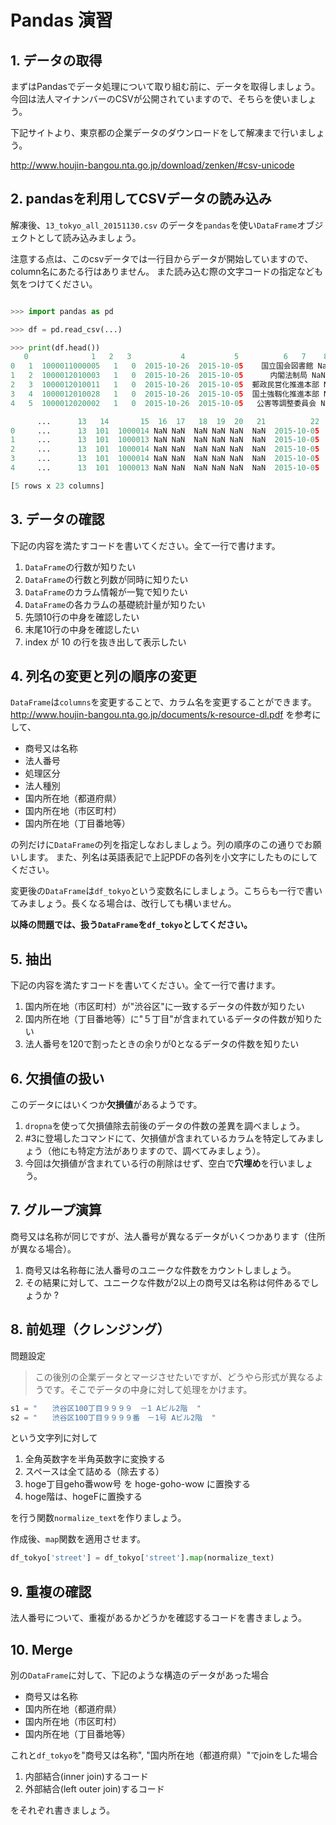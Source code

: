 # Pandas 演習

## 1. データの取得

まずはPandasでデータ処理について取り組む前に、データを取得しましょう。
今回は法人マイナンバーのCSVが公開されていますので、そちらを使いましょう。

下記サイトより、東京都の企業データのダウンロードをして解凍まで行いましょう。

http://www.houjin-bangou.nta.go.jp/download/zenken/#csv-unicode


## 2. pandasを利用してCSVデータの読み込み

解凍後、`13_tokyo_all_20151130.csv` のデータを`pandas`を使い`DataFrame`オブジェクトとして読み込みましょう。

注意する点は、このcsvデータでは一行目からデータが開始していますので、column名にあたる行はありません。
また読み込む際の文字コードの指定なども気をつけてください。

```python

>>> import pandas as pd

>>> df = pd.read_csv(...)

>>> print(df.head())
   0              1   2   3           4           5          6   7    8    9   \
0   1  1000011000005   1   0  2015-10-26  2015-10-05    国立国会図書館 NaN  101  東京都   
1   2  1000012010003   1   0  2015-10-26  2015-10-05      内閣法制局 NaN  101  東京都   
2   3  1000012010011   1   0  2015-10-26  2015-10-05  郵政民営化推進本部 NaN  101  東京都   
3   4  1000012010028   1   0  2015-10-26  2015-10-05  国土強靱化推進本部 NaN  101  東京都   
4   5  1000012020002   1   0  2015-10-26  2015-10-05   公害等調整委員会 NaN  101  東京都   

      ...      13   14       15  16  17   18  19  20   21          22  
0     ...      13  101  1000014 NaN NaN  NaN NaN NaN  NaN  2015-10-05  
1     ...      13  101  1000013 NaN NaN  NaN NaN NaN  NaN  2015-10-05  
2     ...      13  101  1000014 NaN NaN  NaN NaN NaN  NaN  2015-10-05  
3     ...      13  101  1000014 NaN NaN  NaN NaN NaN  NaN  2015-10-05  
4     ...      13  101  1000013 NaN NaN  NaN NaN NaN  NaN  2015-10-05  

[5 rows x 23 columns]
```

## 3. データの確認

下記の内容を満たすコードを書いてください。全て一行で書けます。

1. `DataFrame`の行数が知りたい
2. `DataFrame`の行数と列数が同時に知りたい
3. `DataFrame`のカラム情報が一覧で知りたい
4. `DataFrame`の各カラムの基礎統計量が知りたい
5. 先頭10行の中身を確認したい
6. 末尾10行の中身を確認したい
6. index が 10 の行を抜き出して表示したい

## 4. 列名の変更と列の順序の変更

`DataFrame`は`columns`を変更することで、カラム名を変更することができます。
http://www.houjin-bangou.nta.go.jp/documents/k-resource-dl.pdf を参考にして、

- 商号又は名称
- 法人番号
- 処理区分
- 法人種別
- 国内所在地（都道府県）
- 国内所在地（市区町村）
- 国内所在地（丁目番地等）

の列だけに`DataFrame`の列を指定しなおしましょう。列の順序のこの通りでお願いします。
また、列名は英語表記で上記PDFの各列を小文字にしたものにしてください。

変更後の`DataFrame`は`df_tokyo`という変数名にしましょう。こちらも一行で書いてみましょう。長くなる場合は、改行しても構いません。

**以降の問題では、扱う`DataFrame`を`df_tokyo`としてください。**

## 5. 抽出

下記の内容を満たすコードを書いてください。全て一行で書けます。

1. 国内所在地（市区町村）が"渋谷区"に一致するデータの件数が知りたい
2. 国内所在地（丁目番地等）に"５丁目"が含まれているデータの件数が知りたい
3. 法人番号を120で割ったときの余りが0となるデータの件数を知りたい

## 6. 欠損値の扱い

このデータにはいくつか**欠損値**があるようです。

1. `dropna`を使って欠損値除去前後のデータの件数の差異を調べましょう。
2. #3に登場したコマンドにて、欠損値が含まれているカラムを特定してみましょう（他にも特定方法がありますので、調べてみましょう）。
3. 今回は欠損値が含まれている行の削除はせず、空白で**穴埋め**を行いましょう。

## 7. グループ演算

商号又は名称が同じですが、法人番号が異なるデータがいくつかあります（住所が異なる場合）。

1. 商号又は名称毎に法人番号のユニークな件数をカウントしましょう。
2. その結果に対して、ユニークな件数が2以上の商号又は名称は何件あるでしょうか ?

## 8. 前処理（クレンジング）

問題設定
> この後別の企業データとマージさせたいですが、どうやら形式が異なるようです。そこでデータの中身に対して処理をかけます。

```python
s1 = "　　渋谷区100丁目９９９９　－1 Aビル2階  "
s2 = "　　渋谷区100丁目９９９９番　－1号 Aビル2階  "
```
という文字列に対して

1. 全角英数字を半角英数字に変換する
2. スペースは全て詰める（除去する）
3. hoge丁目geho番wow号 を hoge-goho-wow に置換する
4. hoge階は、hogeFに置換する

を行う関数`normalize_text`を作りましょう。

作成後、`map`関数を適用させます。

```python
df_tokyo['street'] = df_tokyo['street'].map(normalize_text)
```

## 9. 重複の確認

法人番号について、重複があるかどうかを確認するコードを書きましょう。

## 10. Merge

別の`DataFrame`に対して、下記のような構造のデータがあった場合

- 商号又は名称
- 国内所在地（都道府県）
- 国内所在地（市区町村）
- 国内所在地（丁目番地等）

これと`df_tokyo`を"商号又は名称", "国内所在地（都道府県）"でjoinをした場合

1. 内部結合(inner join)するコード
2. 外部結合(left outer join)するコード

をそれぞれ書きましょう。


